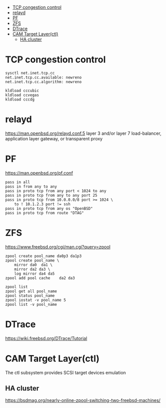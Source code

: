 <!-- TOC -->

- [TCP congestion control](#tcp-congestion-control)
- [relayd](#relayd)
- [PF](#pf)
- [ZFS](#zfs)
- [DTrace](#dtrace)
- [CAM Target Layer(ctl)](#cam-target-layerctl)
    - [HA cluster](#ha-cluster)

<!-- /TOC -->

# TCP congestion control
    sysctl net.inet.tcp.cc
    net.inet.tcp.cc.available: newreno
    net.inet.tcp.cc.algorithm: newreno

    kldload cccubic
    kldload ccvegas
    kldload cccdg


# relayd
https://man.openbsd.org/relayd.conf.5
layer 3 and/or layer 7 load-balancer, application layer gateway, or transparent proxy

# PF
https://man.openbsd.org/pf.conf

    pass in all 
    pass in from any to any 
    pass in proto tcp from any port < 1024 to any 
    pass in proto tcp from any to any port 25 
    pass in proto tcp from 10.0.0.0/8 port >= 1024 \ 
        to ! 10.1.2.3 port != ssh 
    pass in proto tcp from any os "OpenBSD" 
    pass in proto tcp from route "DTAG" 

# ZFS
https://www.freebsd.org/cgi/man.cgi?query=zpool

    zpool create pool_name da0p3 da1p3
    zpool create pool_name \
        mirror da0	da1 \
        mirror da2 da3 \
        log mirror da4 da5
    zpool add pool cache	da2 da3

    zpool list
    zpool get all pool_name
    zpool status pool_name
    zpool iostat -v pool_name 5
    zpool list -v pool_name

# DTrace
https://wiki.freebsd.org/DTrace/Tutorial

# CAM Target Layer(ctl)
The ctl subsystem provides	SCSI target devices emulation

## HA cluster
https://bsdmag.org/nearly-online-zpool-switching-two-freebsd-machines/
